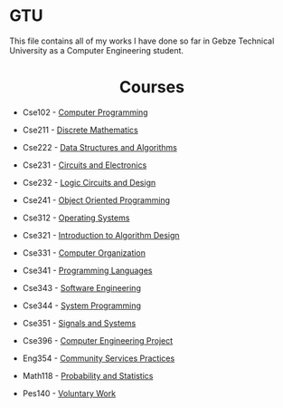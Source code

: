 # GTU

This file contains all of my works I have done so far in Gebze Technical University as a Computer Engineering student.  

<h1 align='center'> Courses </h1>

* Cse102 - [Computer Programming](https://github.com/tgknyhn/GTU/tree/main/Cse102)

* Cse211 - [Discrete Mathematics](https://github.com/tgknyhn/GTU/tree/main/Cse211)

* Cse222 - [Data Structures and Algorithms](https://github.com/tgknyhn/GTU/tree/main/Cse222)

* Cse231 - [Circuits and Electronics](https://github.com/tgknyhn/GTU/tree/main/Cse231)

* Cse232 - [Logic Circuits and Design](https://github.com/tgknyhn/GTU/tree/main/Cse232)

* Cse241 - [Object Oriented Programming](https://github.com/tgknyhn/GTU/tree/main/Cse241)

* Cse312 - [Operating Systems](https://github.com/tgknyhn/GTU/tree/main/Cse312)

* Cse321 - [Introduction to Algorithm Design](https://github.com/tgknyhn/GTU/tree/main/Cse321)

* Cse331 - [Computer Organization](https://github.com/tgknyhn/GTU/tree/main/Cse331)

* Cse341 - [Programming Languages](https://github.com/tgknyhn/GTU/tree/main/Cse341)

* Cse343 - [Software Engineering](https://github.com/tgknyhn/GTU/tree/main/Cse343)

* Cse344 - [System Programming](https://github.com/tgknyhn/GTU/tree/main/Cse344)

* Cse351 - [Signals and Systems](https://github.com/tgknyhn/GTU/tree/main/Cse351)

* Cse396 - [Computer Engineering Project](https://github.com/tgknyhn/GTU/tree/main/Cse396)

* Eng354 - [Community Services Practices](https://github.com/tgknyhn/GTU/tree/main/Eng354)

* Math118 - [Probability and Statistics](https://github.com/tgknyhn/GTU/tree/main/Math118)

* Pes140 - [Voluntary Work](https://github.com/tgknyhn/GTU/tree/main/Pes140)
